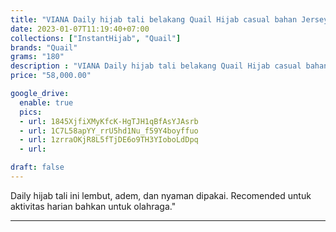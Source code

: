 ```yaml
---
title: "VIANA Daily hijab tali belakang Quail Hijab casual bahan Jersey"
date: 2023-01-07T11:19:40+07:00
collections: ["InstantHijab", "Quail"]
brands: "Quail"
grams: "180"
description : "VIANA Daily hijab tali belakang Quail Hijab casual bahan Jersey"
price: "58,000.00"

google_drive:
  enable: true
  pics:
  - url: 1845XjfiXMyKfcK-HgTJH1qBfAsYJAsrb
  - url: 1C7L58apYY_rrU5hd1Nu_f59Y4boyffuo
  - url: 1zrraOKjR8L5fTjDE6o9TH3YIoboLdDpq
  - url: 

draft: false
---
```


Daily hijab tali ini lembut, adem, dan nyaman dipakai. Recomended untuk aktivitas harian bahkan untuk olahraga."

----------    
 
